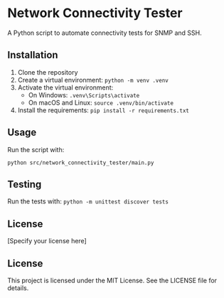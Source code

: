 # Network Connectivity Tester

A Python script to automate connectivity tests for SNMP and SSH.

## Installation

1. Clone the repository
2. Create a virtual environment: `python -m venv .venv`
3. Activate the virtual environment:
   - On Windows: `.venv\Scripts\activate`
   - On macOS and Linux: `source .venv/bin/activate`
4. Install the requirements: `pip install -r requirements.txt`

## Usage

Run the script with:
```
python src/network_connectivity_tester/main.py
```

## Testing

Run the tests with: `python -m unittest discover tests`

## License

[Specify your license here]

## License

This project is licensed under the MIT License. See the LICENSE file for details.